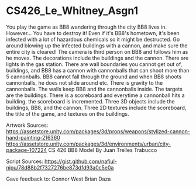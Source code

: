 # CS426_Le_Whitney_Asgn1

You play the game as BB8 wandering through the city BB8 lives in. However... You have to destroy it! Even if it's BB8's hometown, it's been infected with a lot of hazardous chemicals so it might be destructed. Go around blowing up the infected buildings with a cannon, and make sure the entire city is cleared! The camera is third person on BB8 and follows him as he moves. The decorations include the buildings and the cannon. There are lights in the gas station. There are wall boundaries you cannot get out of, buildings, and BB8 has a cannon with cannonballs that can shoot more than 5 cannonballs. BB8 cannot fall through the ground and when BB8 shoots cannonballs, he does not slide around etc. There is gravity to the cannonballs. The walls keep BB8 and the cannonballs inside. The targets are the buildings. There is a scoreboard and everytime a cannonball hits a building, the scoreboard is incremented. Three 3D objects include the buildings, BB8, and the cannon. Three 2D textures include the scoreboard, the title of the game, and textures on the buildings. 

Artwork Sources:
https://assetstore.unity.com/packages/3d/props/weapons/stylized-cannon-hand-painting-216360
https://assetstore.unity.com/packages/3d/environments/urban/city-package-107224
CS 426 BB8 Model By Juan Trelles Trabucco

Script Sources:
https://gist.github.com/nafiul-nipu/78d88b2f7327276be873dfd93a0c5e0a

Gave feedback to:
Connor West
Brian Daza

